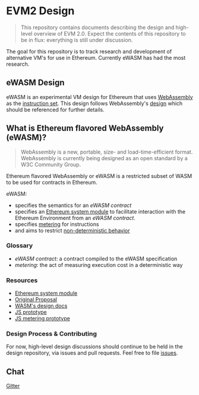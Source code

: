 # EVM2 Design
> This repository contains documents describing the design and high-level overview of EVM 2.0. Expect the contents of this repository to be in flux: everything is still under discussion.

The goal for this repository is to track research and development of alternative VM's for use in Ethereum. Currently eWASM has had the most research.

## eWASM Design

eWASM is an experimental VM design for Ethereum that uses [WebAssembly](https://github.com/WebAssembly/design) as the [instruction set](https://en.wikipedia.org/wiki/Instruction_set). This design follows WebAssembly's [design](https://github.com/WebAssembly/design) which should be referenced for further details.

## What is Ethereum flavored WebAssembly (eWASM)?

> WebAssembly is a new, portable, size- and load-time-efficient format. WebAssembly is currently being designed as an open standard by a W3C Community Group.

Ethereum flavored WebAssembly or eWASM is a restricted subset of WASM to be used for contracts in Ethereum.

eWASM:
* specifies the semantics for an *eWASM contract*
* specifies an [Ethereum system module](https://github.com/ethereum/evm2.0-design/blob/master/eth_interface.md) to facilitate interaction with the Ethereum Environment from an *eWASM contract*.
* specifies [metering](https://github.com/ethereum/evm2.0-design/blob/master/metering.md) for instructions
* and aims to restrict [non-deterministic behavior](https://github.com/WebAssembly/design/blob/master/Nondeterminism.md)

### Glossary

* *eWASM contract*: a contract compiled to the eWASM specification
* *metering*: the act of measuring execution cost in a deterministic way

### Resources

* [Ethereum system module](./eth_interface.md)
* [Original Proposal](https://github.com/ethereum/EIPs/issues/48)
* [WASM's design docs](https://github.com/WebAssembly/design)
* [JS prototype](https://github.com/ethereumjs/ewasm-kernel)
* [JS metering prototype](https://github.com/wanderer/wasm-metering)

### Design Process & Contributing
For now, high-level design discussions should continue to be held in the design repository, via issues and pull requests. Feel free to file [issues](https://github.com/ethereum/ewasm-design/issues).

## Chat
[Gitter](https://gitter.im/ethereum/ewasm-design)
